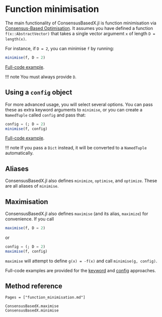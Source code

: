 # Function minimisation

The main functionality of ConsensusBasedX.jl is function minimisation via [Consensus-Based Optimisation](@ref). It assumes you have defined a function `f(x::AbstractVector)` that takes a single vector argumemt `x` of length `D = length(x)`.

For instance, if `D = 2`, you can minimise `f` by running:
```julia
minimise(f, D = 2)
```
[Full-code example](https://github.com/PdIPS/ConsensusBasedX.jl/blob/main/examples/basic_usage/minimise_with_keywords.jl).

!!! note
    You must always provide `D`.


## Using a `config` object

For more advanced usage, you will select several options. You can pass these as extra keyword arguments to `minimise`, or you can create a `NamedTuple` called `config` and pass that:
```julia
config = (; D = 2)
minimise(f, config)
```
[Full-code example](https://github.com/PdIPS/ConsensusBasedX.jl/blob/main/examples/basic_usage/minimise_with_config.jl).

!!! note
    If you pass a `Dict` instead, it will be converted to a `NamedTuple` automatically.


## Aliases

ConsensusBasedX.jl also defines `minimize`, `optimise`, and `optimize`. These are all aliases of `minimise`.


## Maximisation

ConsensusBasedX.jl also defines `maximise` (and its alias, `maximize`) for convenience. If you call
```julia
maximise(f, D = 2)
```
or 
```julia
config = (; D = 2)
maximise(f, config)
```
`maximise` will attempt to define `g(x) = -f(x)` and call `minimise(g, config)`.


Full-code examples are provided for the [keyword](https://github.com/PdIPS/ConsensusBasedX.jl/blob/main/examples/basic_usage/maximise_with_keywords.jl) and [config](https://github.com/PdIPS/ConsensusBasedX.jl/blob/main/examples/basic_usage/maximise_with_config.jl) approaches.


## Method reference

```@index
Pages = ["function_minimisation.md"]
```

```@docs
ConsensusBasedX.maximise
ConsensusBasedX.minimise
```
